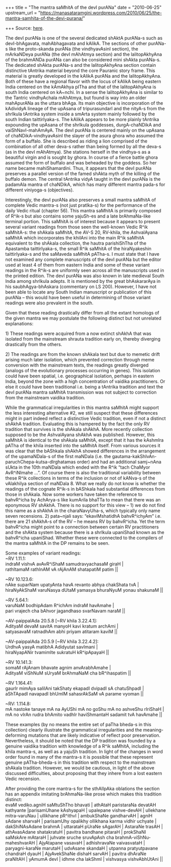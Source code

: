 +++
title = "The mantra saMhitA of the devI purANa"
date = "2010-06-25"
upstream_url = "https://manasataramgini.wordpress.com/2010/06/25/the-mantra-samhita-of-the-devi-purana/"

+++
Source: [here](https://manasataramgini.wordpress.com/2010/06/25/the-mantra-samhita-of-the-devi-purana/).

The devI purANa is one of the several dedicated shAktA purANa-s such as devI-bhAgavata, mahAbhagavata and kAlikA. The sections of other purANa-s like the proto-skanda purANa (the vindhyavAsinI section), the mArkaNDeya purANa (the devI mAhAtmya section) and the lalitopAkhyAna of the brahmANDa purANa can also be considered mini shAkta purANa-s. The dedicated shAkta purANa-s and the lalitopAkhyAna section contain distinctive tAntrika material beyond the core Pauranic story frame. This material is greatly developed in the kAlikA purANa and the lalitopAkhyAna. Both of these have a regional flavor with the locus of kAlikA being eastern India centered on the kAmAkhya pITha and that of the lalitopAkhyAna is south India centered on kA\~nchi. In a sense the lalitopAkhyAna is similar to the Tantric vindhyAchala mAhAtmya, but found is way into an older mahApurANa as the uttara bhAga. Its main objective is incorporation of the kAdividyA lineage of the upAsana of tripurasundarI and the nityA-s from the shrIkula tAntrika system inside a smArta system mainly followed by the south Indian taittirIyaka-s. The kAlikA appears to be more plainly tAntrika expounding the upAsana of the shrIkula goddesses, durgA-chaNDikA and vaiShNavI-mahAmAyA. The devI purANa is centered mainly on the upAsana of chaNDikA-vindhyavAsinI the slayer of the asura ghora who assumed the form of a buffalo. She is described as riding a lion comprised of the combination of all other deva-s rather than being formed by all the deva-s (as in the devI mAhAtmya). She stations herself in the vindhya-s as a beautiful virgin and is sought by ghora. In course of a fierce battle ghora assumed the form of buffalo and was beheaded by the goddess. So her name became mahiShamardini. Thus, it appears that the devI purANa preserves a parallel version of the famed shAkta myth of the killing of the buffalo demon. The central tAntrika vidyA taught in the devI purANa is the padamAla mantra of chaNDikA, which has many different mantra pada-s for different viniyoga-s (objectives).

Interestingly, the devI purANa also preserves a small mantra saMhitA of complete Vedic mantra-s (not just pratIka-s) for the performance of the daily Vedic ritual (chapter 56). This mantra saMhitA is primarily composed of R^ik-s but also contains some yajuSh-es and a late brAhmaNa-like terminal portion. This saMhitA is of interest because it appears to present several variant readings from those seen the well-known Vedic R^ik saMhitA-s: the shAkala saMhitA, the AV-S 20, RV-khila, the AshvalAyana saMhitA which incorporates the khilAni into the main R^ik saMhitA equivalent to the shAkala collection, the hautra parishiShTha of the Apastamba taittirIyaka-s, the small R^ik saMhitA of the hiraNyakeshin taittirIyaka-s and the saMaveda saMhitA pATha-s. I must state that I have not examined any complete manuscripts of the devI purANa but the editor used at least 4 of them from eastern India and some of these variant readings in the R^ik-s are uniformly seen across all the manuscripts used in the printed edition. The devI purANa was also known in late medieval South India among shrIkula adepts. It is mentioned by the great bhAskararAya in his saubhAgya-bhAskara
(commentary on LS 200). However, I have not been able to locate any
South Indian manuscript or publication of this purANa – this would have been useful in determining of those variant readings were also prevalent in the south.

Given that these reading drastically differ from all the extant homologs of the given mantra we may postulate the following distinct but not unrelated explanations:

1\) These readings were acquired from a now extinct shAkhA that was isolated from the mainstream shrauta tradition early on, thereby diverging drastically from the others.

2\) The readings are from the known shAkala text but due to memetic drift arising much later isolation, which prevented correction through meme conversion with the mainstream texts, the readings greatly diverged
(analogs of the evolutionary processes occurring in genes). This
isolation could have been spatial, i.e. geographical isolation, perhaps in eastern India, beyond the zone with a high concentration of vaidika practitioners. Or else it could have been traditional i.e. being a tAntrika tradition and text the devI purANa mantra saMhitA transmission was not subject to correction from the mainstream vaidika tradition.

While the grammatical irregularities in this mantra saMhitA might support the less interesting alternative #2, we still suspect that these differences might in part indeed reflect a distinctive Vedic tradition, even if not a distinct shAkhA tradition. Evaluating this is hampered by the fact the only RV tradition that survives is the shAkala shAkhA. More recently collection supposed to be the AshvalAyana shAkhA was published. However, this saMhitA is identical to the shAkala saMhitA, except that it has the kAshmIra pATha of the khila inserted into the saMhitA itself. From various sources it was clear that the bAShkala shAkhA showed differences in the arrangement of the upamaNDala-s of the first maNDala
(i.e. the gautama-kakShIvAn-paruchChepa-kutsa-dIrghatamas order) and had
an additional samj\~nAna sUkta in the 10th maNDala which ended with the R^ik “tach ChaMyor AvR^iNImahe …”. Of course there is also the traditional variability between these R^ik collections in terms of the inclusion or not of kANva-s of the vAlakhilya section of maNDala 8. What we really do not know is whether the readings of the cognate R^ik-s in bAShkala had substantial differences from those in shAkala. Now some workers have taken the reference to bahvR^icha by AchArya-s like kumArila bhaTTa to mean that there was an eponymous RV shAkhA. There is no support for this view – 1) we do not find this name as a shAkhA in the charaNavyUha-s, which typically only name seven recensions. 2) pata\~njali says: “ekaviMshatidhA bahvR^ichyAm” i.e. there are 21 shAkhA-s of the RV – he means RV by bahvR^icha. Yet the term bahvR^icha might point to a connection between certain RV practitioners and the shAkta system because there is a shrIkula upaniShad known as the bahvR^icha upaniShad. Whether these were connected to the compilers of the mantra saMhitA in the DP remains to be seen.

Some examples of variant readings:  
\~RV 1.11.1:  
indraM vishvA avAvR^iShaM samudravyachasaM giraH \|  
rathItamaM rathInAM vA rAjAnAM shatapatiM patim \|\|

\~RV 10.123.6:  
nAke suparNam upatyAnta havA revanto abhya chakShata tvA \|  
hiraNyAkShaM varuNasya dUtaM yamasya bhuraNyuM yonau shakunaM \|\|

\~RV 5.64.1:  
varuNaM bodhipAdam R^ichAm indraM havAmahe \|  
pari vrajech cha bAhvor jagandhaso svarNavam naraM \|\|

\~AV-paippalAda 20.5.8 \[\~RV khila 3.22.4.1\]:  
AdityaM devaM savitA manyoH kavi kratum archAmi \|  
satyasavaM ratnadhAm abhi priyam atitaram kaviM \|\|

\~AV-paippalAda 20.5.9 \[\~RV khila 3.22.4.2\]:  
UrdhvA yasyA matibhA Adidyutat savImani \|  
hiraNyapANir tvamimIte sukratuH kR^ipApayaH \|\|

\~RV 10.141.3:  
somaM rAjAnam bhavate agnim anvArabhAmahe \|  
AdityaM viShNuM sUryaM brAhmaNaM cha bR^ihaspatim \|\|

\~RV 1.164.41:  
gaurIr mimAya salilAni takShaty ekapadI dvipadI sA chatuShpadI \|  
aShTApadI navapadI bhUmIM sahasrAkSaM vA parame vyoman \|\|

\~RV: 1.114.8:  
mA nastoke tanaye mA na AyUShi mA no goShu mA no ashveShu rIriShaH \|  
mA no vIrAn rudra bhAmito vadhIr haviShmantaH sadamit tvA havAmahe \|\|

These examples (by no means the entire set of paTha bheda-s in this collection) clearly illustrate the grammatical irregularities and the meaning-deforming mutations that are likely indicative of reflect poor preservation. Nevertheless, it should be noted that the DP tradition was founded by a genuine vaidika tradition with knowledge of a R^ik saMhitA, including the khila mantra-s, as well as a yajuSh tradition. In light of the changes in word order found in many of the mantra-s it is possible that these represent genuine pATha-bheda-s in this tradition with respect to the mainstream shAkala tradition. However, we would be cautious, in light of the above discussed difficulties, about proposing that they inhere from a lost eastern Vedic recension.

After providing the core mantra-s for the sthAlIpAka oblations the section has an appendix imitating brAhmaNa-like prose which makes this tradition distinct:  
evaM vediko.agniH saMtuShTho bhavati \| athAtaH paristaraNa devatAH kathyante \|parisamUhane kAshyapaH \| upalepane vishve-devAH \| ullekhane mitra-varuNau \| ullikhane pR^ithvI \| ambukShaNe gandharvAH \| agniH sAdane sharvaH \| parisamUhy opalikhy ollikhana karma vidhir uchyate \| dakShiNAsAdane brahmA \| uttarataH pUraNe sAgarAH \| AstaraNe trasAH \| athAvasAdane shatakratuH \| pavitra bandhane pitaraH \| prokShaNI saMskAre mAtaraH \| juhvate sruche sruvApAsh cha brahmA-viShNu-maheshvarAH \| AjyAtapane vasavaH \| adhishravaNe vaivasvataH \| paryagni-karaNe marutaH \| udvAsane skandaH \| utpanna pratyutpavane chandraH dyauH \| AjyAvekShaNe dishaH sarvAH \| pavitra dhAraNe praNItAH \| yAmumA devI \| idhme cha lakShmI \| vishvasya vishvAbhUtAni \|\|

